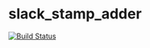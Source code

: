 # slack_stamp_adder
[![Build Status](https://travis-ci.org/takose/slack_stamp_adder.svg?branch=master)](https://travis-ci.org/takose/slack_stamp_adder)
